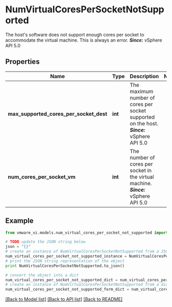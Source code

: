 # NumVirtualCoresPerSocketNotSupported

The host's software does not support enough cores per socket to accommodate the virtual machine.  This is always an error.  ***Since:*** vSphere API 5.0 

## Properties
Name | Type | Description | Notes
------------ | ------------- | ------------- | -------------
**max_supported_cores_per_socket_dest** | **int** | The maximum number of cores per socket supported on the host.  ***Since:*** vSphere API 5.0  | 
**num_cores_per_socket_vm** | **int** | The number of cores per socket in the virtual machine.  ***Since:*** vSphere API 5.0  | 

## Example

```python
from vmware_vi.models.num_virtual_cores_per_socket_not_supported import NumVirtualCoresPerSocketNotSupported

# TODO update the JSON string below
json = "{}"
# create an instance of NumVirtualCoresPerSocketNotSupported from a JSON string
num_virtual_cores_per_socket_not_supported_instance = NumVirtualCoresPerSocketNotSupported.from_json(json)
# print the JSON string representation of the object
print NumVirtualCoresPerSocketNotSupported.to_json()

# convert the object into a dict
num_virtual_cores_per_socket_not_supported_dict = num_virtual_cores_per_socket_not_supported_instance.to_dict()
# create an instance of NumVirtualCoresPerSocketNotSupported from a dict
num_virtual_cores_per_socket_not_supported_form_dict = num_virtual_cores_per_socket_not_supported.from_dict(num_virtual_cores_per_socket_not_supported_dict)
```
[[Back to Model list]](../README.md#documentation-for-models) [[Back to API list]](../README.md#documentation-for-api-endpoints) [[Back to README]](../README.md)


